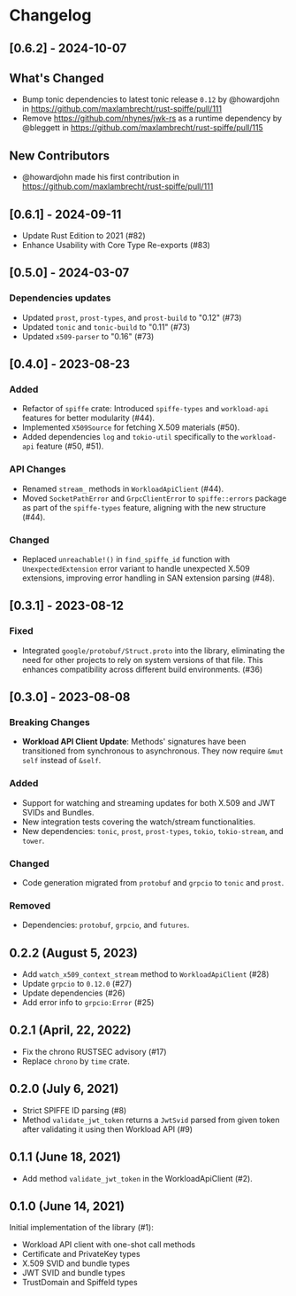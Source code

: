 # Changelog

## [0.6.2] - 2024-10-07

## What's Changed
* Bump tonic dependencies to latest tonic release `0.12` by @howardjohn in https://github.com/maxlambrecht/rust-spiffe/pull/111
* Remove https://github.com/nhynes/jwk-rs as a runtime dependency by @bleggett in https://github.com/maxlambrecht/rust-spiffe/pull/115

## New Contributors
* @howardjohn made his first contribution in https://github.com/maxlambrecht/rust-spiffe/pull/111

## [0.6.1] - 2024-09-11

- Update Rust Edition to 2021 (#82)
- Enhance Usability with Core Type Re-exports (#83)

## [0.5.0] - 2024-03-07

### Dependencies updates

- Updated `prost`, `prost-types`, and `prost-build` to "0.12" (#73)
- Updated `tonic` and `tonic-build` to "0.11" (#73)
- Updated `x509-parser` to "0.16" (#73)

## [0.4.0] - 2023-08-23

### Added

- Refactor of `spiffe` crate: Introduced `spiffe-types` and `workload-api` features for better modularity (#44).
- Implemented `X509Source` for fetching X.509 materials (#50).
- Added dependencies `log` and `tokio-util` specifically to the `workload-api` feature (#50, #51).

### API Changes

- Renamed `stream_` methods in `WorkloadApiClient` (#44).
- Moved `SocketPathError` and `GrpcClientError` to `spiffe::errors` package as part of the `spiffe-types` feature,
  aligning with the new structure (#44).

### Changed

- Replaced `unreachable!()` in `find_spiffe_id` function with `UnexpectedExtension` error variant to handle unexpected
  X.509 extensions, improving error handling in SAN extension parsing (#48).

## [0.3.1] - 2023-08-12

### Fixed

- Integrated `google/protobuf/Struct.proto` into the library, eliminating the need for other projects to rely on system
  versions of that file. This enhances compatibility across different build environments. (#36)

## [0.3.0] - 2023-08-08

### Breaking Changes
- **Workload API Client Update**: Methods' signatures have been transitioned from synchronous to asynchronous. They now require `&mut self` instead of `&self`.

### Added
- Support for watching and streaming updates for both X.509 and JWT SVIDs and Bundles.
- New integration tests covering the watch/stream functionalities.
- New dependencies: `tonic`, `prost`, `prost-types`, `tokio`, `tokio-stream`, and `tower`.

### Changed
- Code generation migrated from `protobuf` and `grpcio` to `tonic` and `prost`.

### Removed
- Dependencies: `protobuf`, `grpcio`, and `futures`.


## 0.2.2 (August 5, 2023)

  * Add `watch_x509_context_stream` method to `WorkloadApiClient` (#28)
  * Update `grpcio` to `0.12.0` (#27)
  * Update dependencies (#26)
  * Add error info to `grpcio:Error` (#25)

## 0.2.1 (April, 22, 2022)

  * Fix the chrono RUSTSEC advisory (#17)
  * Replace `chrono` by `time` crate.

## 0.2.0 (July 6, 2021)

  * Strict SPIFFE ID parsing (#8)
  * Method `validate_jwt_token` returns a `JwtSvid` parsed 
    from given token after validating it using then Workload API (#9)

## 0.1.1 (June 18, 2021)
  * Add method `validate_jwt_token` in the WorkloadApiClient (#2).

## 0.1.0 (June 14, 2021)

Initial implementation of the library (#1):
  * Workload API client with one-shot call methods
  * Certificate and PrivateKey types
  * X.509 SVID and bundle types
  * JWT SVID and bundle types
  * TrustDomain and SpiffeId types